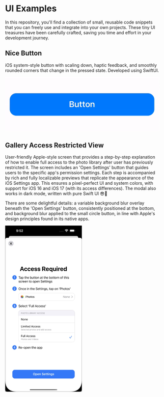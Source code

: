 # UI Examples

In this repository, you'll find a collection of small, reusable code snippets that you can freely use and integrate into your own projects. These tiny UI treasures have been carefully crafted, saving you time and effort in your development journey.

## Nice Button

iOS system-style button with scaling down, haptic feedback, and smoothly rounded corners that change in the pressed state. Developed using SwiftUI.


<img src="Previews/NiceButton.gif" alt="Nice Button">


## Gallery Access Restricted View

User-friendly Apple-style screen that provides a step-by-step explanation of how to enable full access to the photo library after user has previously restricted it. The screen includes an 'Open Settings' button that guides users to the specific app's permission settings. Each step is accompanied by rich and fully localizable previews that replicate the appearance of the iOS Settings app. This ensures a pixel-perfect UI and system colors, with support for iOS 16 and iOS 17 (with its access differences). The modal also works in dark mode, written with pure Swift UI 😎🤌

There are some delightful details: a variable background blur overlay beneath the 'Open Settings' button, consistently positioned at the bottom, and background blur applied to the small circle button, in line with Apple's design principles found in its native apps.


<img src="Previews/GalleryAccess.jpg" width="250px" alt="Gallery Access Restricted View">
